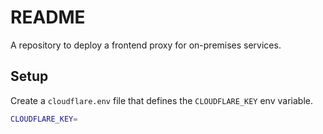 # README
A repository to deploy a frontend proxy for on-premises services.

## Setup
Create a `cloudflare.env` file that defines the `CLOUDFLARE_KEY` env variable.
```bash
CLOUDFLARE_KEY=
```
